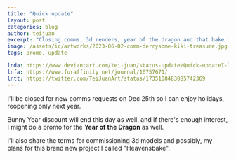 ```yaml
---
title: "Quick update"
layout: post
categories: blog
author: teijuan
excerpt: "Closing comms, 3d renders, year of the dragon and that bake in heaven thing"
image: /assets/ic/artworks/2023-06-02-comm-derrysome-kiki-treasure.jpg
tags: promo, update

lnda: https://www.deviantart.com/tei-juan/status-update/Quick-updateI-ll-be-closed-for-1001871191
lnfa: https://www.furaffinity.net/journal/10757671/
lntt: https://twitter.com/TeiJuanArt/status/1735108483085742369
---
```



I'll be closed for new comms requests on Dec 25th so I can enjoy holidays, reopening only next year.  

Bunny Year discount will end this day as well, and if there's enough interest, I might do a promo for the **Year of the Dragon** as well.  

I'll also share the terms for commissioning 3d models and possibly, my plans for this brand new project I called "Heavensbake".
